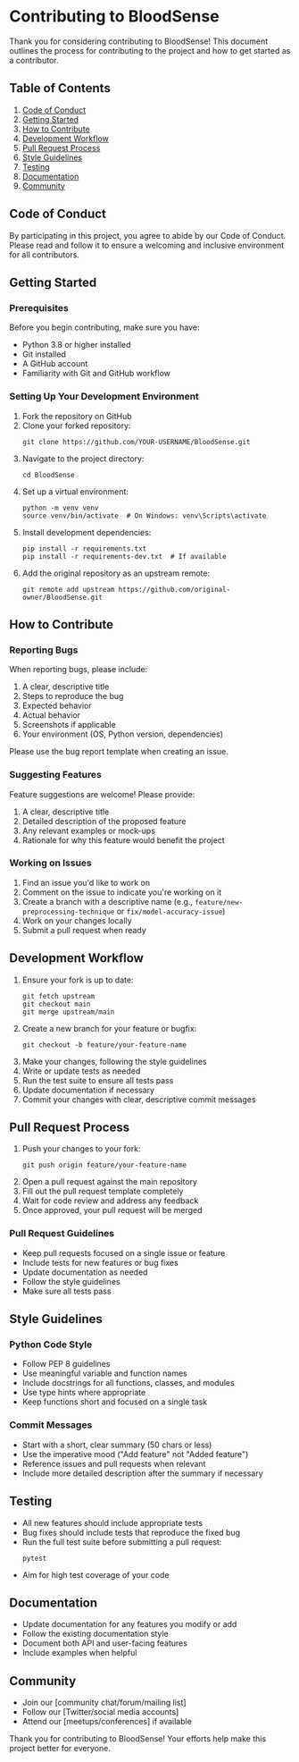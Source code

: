 # Contributing to BloodSense

Thank you for considering contributing to BloodSense! This document outlines the process for contributing to the project and how to get started as a contributor.

## Table of Contents

1. [Code of Conduct](#code-of-conduct)
2. [Getting Started](#getting-started)
3. [How to Contribute](#how-to-contribute)
4. [Development Workflow](#development-workflow)
5. [Pull Request Process](#pull-request-process)
6. [Style Guidelines](#style-guidelines)
7. [Testing](#testing)
8. [Documentation](#documentation)
9. [Community](#community)

## Code of Conduct

By participating in this project, you agree to abide by our Code of Conduct. Please read and follow it to ensure a welcoming and inclusive environment for all contributors.

## Getting Started

### Prerequisites

Before you begin contributing, make sure you have:

- Python 3.8 or higher installed
- Git installed
- A GitHub account
- Familiarity with Git and GitHub workflow

### Setting Up Your Development Environment

1. Fork the repository on GitHub
2. Clone your forked repository:
   ```
   git clone https://github.com/YOUR-USERNAME/BloodSense.git
   ```
3. Navigate to the project directory:
   ```
   cd BloodSense
   ```
4. Set up a virtual environment:
   ```
   python -m venv venv
   source venv/bin/activate  # On Windows: venv\Scripts\activate
   ```
5. Install development dependencies:
   ```
   pip install -r requirements.txt
   pip install -r requirements-dev.txt  # If available
   ```
6. Add the original repository as an upstream remote:
   ```
   git remote add upstream https://github.com/original-owner/BloodSense.git
   ```

## How to Contribute

### Reporting Bugs

When reporting bugs, please include:

1. A clear, descriptive title
2. Steps to reproduce the bug
3. Expected behavior
4. Actual behavior
5. Screenshots if applicable
6. Your environment (OS, Python version, dependencies)

Please use the bug report template when creating an issue.

### Suggesting Features

Feature suggestions are welcome! Please provide:

1. A clear, descriptive title
2. Detailed description of the proposed feature
3. Any relevant examples or mock-ups
4. Rationale for why this feature would benefit the project

### Working on Issues

1. Find an issue you'd like to work on
2. Comment on the issue to indicate you're working on it
3. Create a branch with a descriptive name (e.g., `feature/new-preprocessing-technique` or `fix/model-accuracy-issue`)
4. Work on your changes locally
5. Submit a pull request when ready

## Development Workflow

1. Ensure your fork is up to date:
   ```
   git fetch upstream
   git checkout main
   git merge upstream/main
   ```
2. Create a new branch for your feature or bugfix:
   ```
   git checkout -b feature/your-feature-name
   ```
3. Make your changes, following the style guidelines
4. Write or update tests as needed
5. Run the test suite to ensure all tests pass
6. Update documentation if necessary
7. Commit your changes with clear, descriptive commit messages

## Pull Request Process

1. Push your changes to your fork:
   ```
   git push origin feature/your-feature-name
   ```
2. Open a pull request against the main repository
3. Fill out the pull request template completely
4. Wait for code review and address any feedback
5. Once approved, your pull request will be merged

### Pull Request Guidelines

- Keep pull requests focused on a single issue or feature
- Include tests for new features or bug fixes
- Update documentation as needed
- Follow the style guidelines
- Make sure all tests pass

## Style Guidelines

### Python Code Style

- Follow PEP 8 guidelines
- Use meaningful variable and function names
- Include docstrings for all functions, classes, and modules
- Use type hints where appropriate
- Keep functions short and focused on a single task

### Commit Messages

- Start with a short, clear summary (50 chars or less)
- Use the imperative mood ("Add feature" not "Added feature")
- Reference issues and pull requests when relevant
- Include more detailed description after the summary if necessary

## Testing

- All new features should include appropriate tests
- Bug fixes should include tests that reproduce the fixed bug
- Run the full test suite before submitting a pull request:
  ```
  pytest
  ```
- Aim for high test coverage of your code

## Documentation

- Update documentation for any features you modify or add
- Follow the existing documentation style
- Document both API and user-facing features
- Include examples when helpful

## Community

- Join our [community chat/forum/mailing list]
- Follow our [Twitter/social media accounts]
- Attend our [meetups/conferences] if available

Thank you for contributing to BloodSense! Your efforts help make this project better for everyone.
